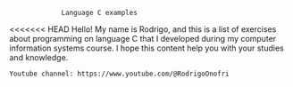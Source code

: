 		         Language C examples 
<<<<<<< HEAD
 	Hello! My name is Rodrigo, and this is a list of exercises about programming on language C that I developed during my computer information systems course. I hope this content help you with your studies and knowledge.
 	
 	Youtube channel: https://www.youtube.com/@RodrigoOnofri
